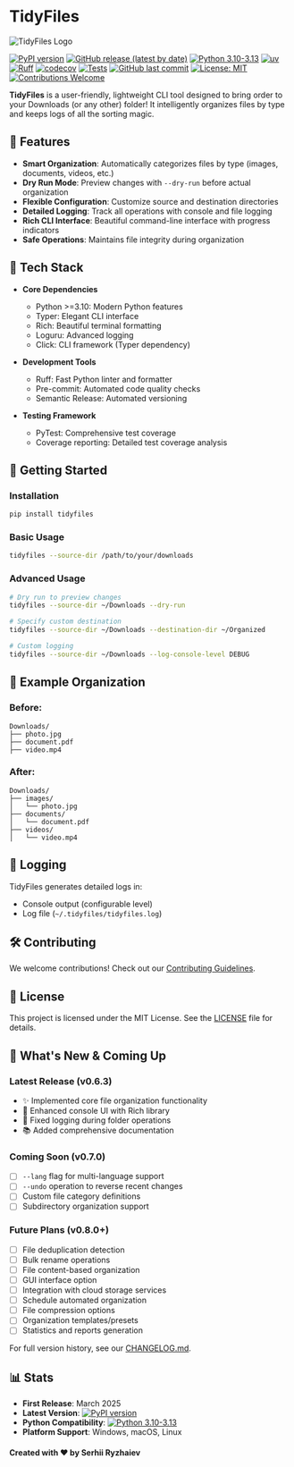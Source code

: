 # TidyFiles

![TidyFiles Logo](https://i.imgur.com/VkDL4QU.jpeg)

[![PyPI version](https://badge.fury.io/py/tidyfiles.svg)](https://badge.fury.io/py/tidyfiles)
[![GitHub release (latest by date)](https://img.shields.io/github/v/release/RYZHAIEV-SERHII/TidyFiles)](https://github.com/RYZHAIEV-SERHII/TidyFiles/releases)
[![Python 3.10-3.13](https://img.shields.io/badge/python-3.10%20%7C%203.11%20%7C%203.12%20%7C%203.13-blue.svg)](https://www.python.org/downloads/)
[![uv](https://img.shields.io/endpoint?url=https://raw.githubusercontent.com/astral-sh/uv/main/assets/badge/v0.json)](https://github.com/astral-sh/uv)
[![Ruff](https://img.shields.io/endpoint?url=https://raw.githubusercontent.com/astral-sh/ruff/main/assets/badge/v2.json)](https://github.com/astral-sh/ruff)
[![codecov](https://codecov.io/gh/RYZHAIEV-SERHII/TidyFiles/branch/main/graph/badge.svg)](https://codecov.io/gh/RYZHAIEV-SERHII/TidyFiles)
[![Tests](https://github.com/RYZHAIEV-SERHII/TidyFiles/actions/workflows/tests.yml/badge.svg)](https://github.com/RYZHAIEV-SERHII/TidyFiles/actions)
[![GitHub last commit](https://img.shields.io/github/last-commit/RYZHAIEV-SERHII/TidyFiles)](https://github.com/RYZHAIEV-SERHII/TidyFiles/commits)
[![License: MIT](https://img.shields.io/badge/License-MIT-yellow.svg)](https://opensource.org/licenses/MIT)
[![Contributions Welcome](https://img.shields.io/badge/contributions-welcome-brightgreen.svg?style=flat&logo=github)](CONTRIBUTING.md)

**TidyFiles** is a user-friendly, lightweight CLI tool designed to bring order to your Downloads (or any other) folder! It intelligently organizes files by type and keeps logs of all the sorting magic.

## 🌟 Features
- **Smart Organization**: Automatically categorizes files by type (images, documents, videos, etc.)
- **Dry Run Mode**: Preview changes with `--dry-run` before actual organization
- **Flexible Configuration**: Customize source and destination directories
- **Detailed Logging**: Track all operations with console and file logging
- **Rich CLI Interface**: Beautiful command-line interface with progress indicators
- **Safe Operations**: Maintains file integrity during organization

## 🔧 Tech Stack
- **Core Dependencies**
  - Python >=3.10: Modern Python features
  - Typer: Elegant CLI interface
  - Rich: Beautiful terminal formatting
  - Loguru: Advanced logging
  - Click: CLI framework (Typer dependency)

- **Development Tools**
  - Ruff: Fast Python linter and formatter
  - Pre-commit: Automated code quality checks
  - Semantic Release: Automated versioning

- **Testing Framework**
  - PyTest: Comprehensive test coverage
  - Coverage reporting: Detailed test coverage analysis

## 🚀 Getting Started

### Installation
```bash
pip install tidyfiles
```

### Basic Usage
```bash
tidyfiles --source-dir /path/to/your/downloads
```

### Advanced Usage
```bash
# Dry run to preview changes
tidyfiles --source-dir ~/Downloads --dry-run

# Specify custom destination
tidyfiles --source-dir ~/Downloads --destination-dir ~/Organized

# Custom logging
tidyfiles --source-dir ~/Downloads --log-console-level DEBUG
```

## 📁 Example Organization
### Before:
```plaintext
Downloads/
├── photo.jpg
├── document.pdf
├── video.mp4
```
### After:
```plaintext
Downloads/
├── images/
│   └── photo.jpg
├── documents/
│   └── document.pdf
├── videos/
│   └── video.mp4
```

## 📝 Logging
TidyFiles generates detailed logs in:
- Console output (configurable level)
- Log file (`~/.tidyfiles/tidyfiles.log`)

## 🛠️ Contributing
We welcome contributions! Check out our [Contributing Guidelines](CONTRIBUTING.md).

## 📄 License
This project is licensed under the MIT License. See the [LICENSE](LICENSE) file for details.

## 🎯 What's New & Coming Up

### Latest Release (v0.6.3)
- ✨ Implemented core file organization functionality
- 🎨 Enhanced console UI with Rich library
- 🐛 Fixed logging during folder operations
- 📚 Added comprehensive documentation

### Coming Soon (v0.7.0)
- [ ] `--lang` flag for multi-language support
- [ ] `--undo` operation to reverse recent changes
- [ ] Custom file category definitions
- [ ] Subdirectory organization support

### Future Plans (v0.8.0+)
- [ ] File deduplication detection
- [ ] Bulk rename operations
- [ ] File content-based organization
- [ ] GUI interface option
- [ ] Integration with cloud storage services
- [ ] Schedule automated organization
- [ ] File compression options
- [ ] Organization templates/presets
- [ ] Statistics and reports generation

For full version history, see our [CHANGELOG.md](CHANGELOG.md).

## 📊 Stats
- **First Release**: March 2025
- **Latest Version**: [![PyPI version](https://badge.fury.io/py/tidyfiles.svg)](https://badge.fury.io/py/tidyfiles)
- **Python Compatibility**: [![Python 3.10-3.13](https://img.shields.io/badge/python-3.10%20%7C%203.11%20%7C%203.12%20%7C%203.13-blue.svg)](https://www.python.org/downloads/)
- **Platform Support**: Windows, macOS, Linux

#### Created with ❤️ by Serhii Ryzhaiev
